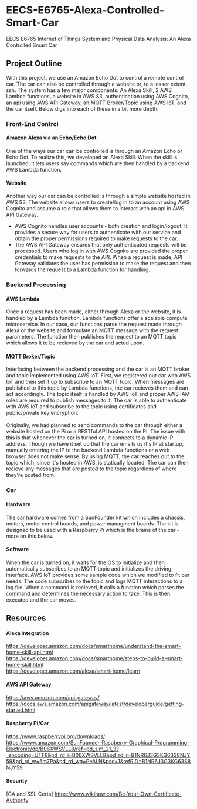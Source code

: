 # EECS-E6765-Alexa-Controlled-Smart-Car
EECS E6765 Internet of Things System and Physical Data Analysis: An Alexa Controlled Smart Car

## Project Outline
With this project, we use an Amazon Echo Dot to control a remote control car. The car can also be controlled through a website or, to a lesser extent, ssh. The system has a few major components: An Alexa Skill, 2 AWS Lambda functions, a website in AWS S3, authentication using AWS Cognito, an api using AWS API Gateway, an MQTT Broker/Topic using AWS IoT, and the car itself. Below digs into each of these in a bit more depth:

### Front-End Control
#### Amazon Alexa via an Echo/Echo Dot
One of the ways our car can be controlled is through an Amazon Echo or Echo Dot. To realize this, we developed an Alexa Skill. When the skill is launched, it lets users say commands which are then handled by a backend AWS Lambda function.

#### Website
Another way our car can be controlled is through a simple website hosted in AWS S3. The website allows users to create/log in to an account using AWS Cognito and assume a role that allows them to interact with an api in AWS API Gateway.

* AWS Cognito handles user accounts - both creation and login/logout. It provides a secure way for users to authenticate with our service and obtain the proper permissions required to make requests to the car.
* The AWS API Gateway ensures that only authenticated requests will be processed. Users who log in with AWS Cognito are provided the proper credentials to make requests to the API. When a request is made, API Gateway validates the user has permission to make the request and then forwards the request to a Lambda function for handling.

### Backend Processing
#### AWS Lambda
Once a request has been made, either through Alexa or the website, it is handled by a Lambda function. Lambda functions offer a scalable compute microservice. In our case, our functions parse the request made through Alexa or the website and formulate an MQTT message with the request parameters. The function then publishes the request to an MQTT topic which allows it to be recieved by the car and acted upon.

#### MQTT Broker/Topic
Interfacing between the backend processing and the car is an MQTT broker and topic implemented using AWS IoT. First, we registered our car with AWS IoT and then set it up to subscribe to an MQTT topic. When messages are published to this topic by Lambda functions, the car recieves them and can act accordingly. The topic itself is handled by AWS IoT and proper AWS IAM roles are required to publish messages to it. The car is able to authenticate with AWS IoT and subscribe to the topic using certificates and public/private key encryption. 
</br></br>
Originally, we had planned to send commands to the car through either a website hosted on the Pi or a RESTful API hosted on the Pi. The issue with this is that whenever the car is turned on, it connects to a dynamic IP address. Though we have it set up that the car emails us it's IP at startup, manually entering the IP to the backend Lambda functions or a web browser does not make sense. By using MQTT, the car reaches out to the topic which, since it's hosted in AWS, is statically located. The car can then recieve any messages that are posted to the topic regardless of where they're posted from.  

### Car
#### Hardware
The car hardware comes from a SunFounder kit which includes a chassis, motors, motor control boards, and power managment boards. The kit is designed to be used with a Raspberry Pi which is the brains of the car - more on this below.

#### Software
When the car is turned on, it waits for the OS to initialize and then automatically subscribes to an MQTT topic and initializes the driving interface. AWS IoT provides some sample code which we modified to fit our needs. The code subscribes to the topic and logs MQTT interactions to a log file. When a command is recieved, it calls a function which parses the command and determines the necessary action to take. This is then executed and the car moves.

## Resources
#### Alexa Integration 
https://developer.amazon.com/docs/smarthome/understand-the-smart-home-skill-api.html</br>
https://developer.amazon.com/docs/smarthome/steps-to-build-a-smart-home-skill.html</br>
https://developer.amazon.com/alexa/smart-home/learn

#### AWS API Gateway
https://aws.amazon.com/api-gateway/</br>
https://docs.aws.amazon.com/apigateway/latest/developerguide/getting-started.html

#### Raspberry Pi/Car
https://www.raspberrypi.org/downloads/ </br>
https://www.amazon.com/SunFounder-Raspberry-Graphical-Programming-Electronic/dp/B06XWSVLL8/ref=pd_sim_21_3?_encoding=UTF8&pd_rd_i=B06XWSVLL8&pd_rd_r=B1NR6J3G3KG63S8NJY59&pd_rd_w=5m7Pa&pd_rd_wg=PeALN&psc=1&refRID=B1NR6J3G3KG63S8NJY59

#### Security
[CA and SSL Certs] https://www.wikihow.com/Be-Your-Own-Certificate-Authority

